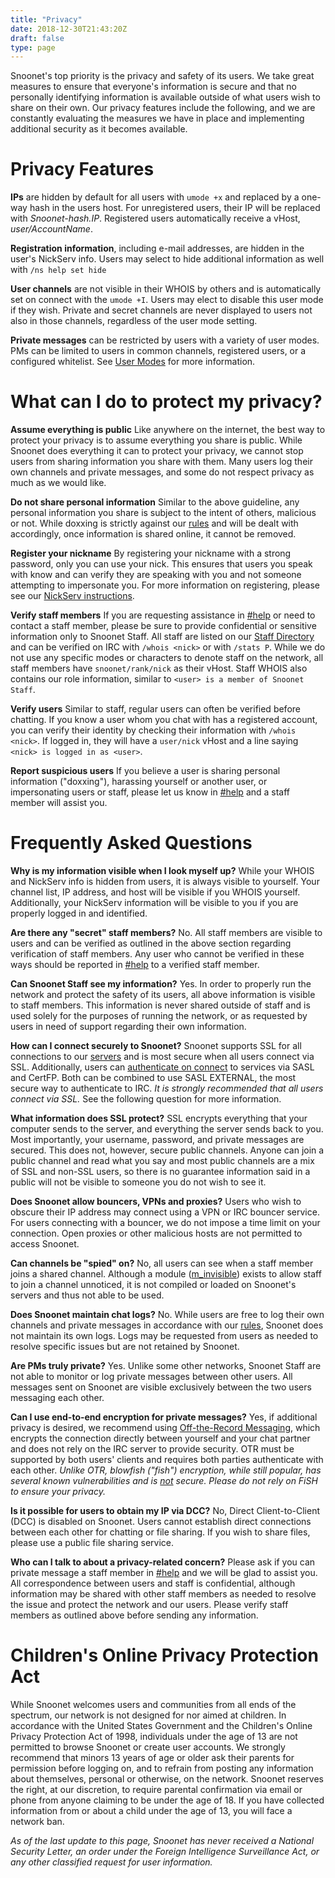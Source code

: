 ```yaml
---
title: "Privacy"
date: 2018-12-30T21:43:20Z
draft: false
type: page
---
```


Snoonet's top priority is the privacy and safety of its users. We take great measures to ensure that everyone's information is secure and that no personally identifying information is available outside of what users wish to share on their own. Our privacy features include the following, and we are constantly evaluating the measures we have in place and implementing additional security as it becomes available.

# Privacy Features

**IPs** are hidden by default for all users with `umode +x` and replaced by a one-way hash in the users host. For unregistered users, their IP will be replaced with *Snoonet-hash.IP*. Registered users automatically receive a vHost, *user/AccountName*.

**Registration information**, including e-mail addresses, are hidden in the user's NickServ info. Users may select to hide additional information as well with `/ns help set hide`

**User channels** are not visible in their WHOIS by others and is automatically set on connect with the `umode +I`. Users may elect to disable this user mode if they wish. Private and secret channels are never displayed to users not also in those channels, regardless of the user mode setting.

**Private messages** can be restricted by users with a variety of user modes. PMs can be limited to users in common channels, registered users, or a configured whitelist. See [User Modes](/umodes) for more information.

# What can I do to protect my privacy?

**Assume everything is public** Like anywhere on the internet, the best way to protect your privacy is to assume everything you share is public. While Snoonet does everything it can to protect your privacy, we cannot stop users from sharing information you share with them. Many users log their own channels and private messages, and some do not respect privacy as much as we would like.

**Do not share personal information** Similar to the above guideline, any personal information you share is subject to the intent of others, malicious or not. While doxxing is strictly against our [rules](/rules) and will be dealt with accordingly, once information is shared online, it cannot be removed.

**Register your nickname** By registering your nickname with a strong password, only you can use your nick. This ensures that users you speak with know and can verify they are speaking with you and not someone attempting to impersonate you. For more information on registering, please see our [NickServ instructions](/anope#NickServ).

**Verify staff members** If you are requesting assistance in [#help](https://webchat.snoonet.org/help) or need to contact a staff member, please be sure to provide confidential or sensitive information only to Snoonet Staff. All staff are listed on our [Staff Directory](/staff) and can be verified on IRC with `/whois <nick>` or with `/stats P`. While we do not use any specific modes or characters to denote staff on the network, all staff members have `snoonet/rank/nick` as their vHost. Staff WHOIS also contains our role information, similar to `<user> is a member of Snoonet Staff`.

**Verify users** Similar to staff, regular users can often be verified before chatting. If you know a user whom you chat with has a registered account, you can verify their identity by checking their information with `/whois <nick>`. If logged in, they will have a `user/nick` vHost and a line saying `<nick> is logged in as <user>`.

**Report suspicious users** If you believe a user is sharing personal information ("doxxing"), harassing yourself or another user, or impersonating users or staff, please let us know in [#help](https://webchat.snoonet.org/help) and a staff member will assist you.

# Frequently Asked Questions

**Why is my information visible when I look myself up?** While your WHOIS and NickServ info is hidden from users, it is always visible to yourself. Your channel list, IP address, and host will be visible if you WHOIS yourself. Additionally, your NickServ information will be visible to you if you are properly logged in and identified.

**Are there any "secret" staff members?** No. All staff members are visible to users and can be verified as outlined in the above section regarding verification of staff members. Any user who cannot be verified in these ways should be reported in [#help](https://webchat.snoonet.org/help) to a verified staff member.

**Can Snoonet Staff see my information?** Yes. In order to properly run the network and protect the safety of its users, all above information is visible to staff members. This information is never shared outside of staff and is used solely for the purposes of running the network, or as requested by users in need of support regarding their own information.

**How can I connect securely to Snoonet?** Snoonet supports SSL for all connections to our [servers](/ircservers) and is most secure when all users connect via SSL. Additionally, users can [authenticate on connect](/help/#Authing%20on%20connect) to services via SASL and CertFP. Both can be combined to use SASL EXTERNAL, the most secure way to authenticate to IRC. *It is strongly recommended that all users connect via SSL.* See the following question for more information.

**What information does SSL protect?** SSL encrypts everything that your computer sends to the server, and everything the server sends back to you. Most importantly, your username, password, and private messages are secured. This does not, however, secure public channels. Anyone can join a public channel and read what you say and most public channels are a mix of SSL and non-SSL users, so there is no guarantee information said in a public will not be visible to someone you do not wish to see it.

**Does Snoonet allow bouncers, VPNs and proxies?** Users who wish to obscure their IP address may connect using a VPN or IRC bouncer service. For users connecting with a bouncer, we do not impose a time limit on your connection. Open proxies or other malicious hosts are not permitted to access Snoonet.

**Can channels be "spied" on?** No, all users can see when a staff member joins a shared channel. Although a module ([m_invisible](https://github.com/inspircd/inspircd-extras/blob/master/2.1/m_invisible.cpp)) exists to allow staff to join a channel unnoticed, it is not compiled or loaded on Snoonet's servers and thus not able to be used.

**Does Snoonet maintain chat logs?** No. While users are free to log their own channels and private messages in accordance with our [rules](/rules), Snoonet does not maintain its own logs. Logs may be requested from users as needed to resolve specific issues but are not retained by Snoonet.

**Are PMs truly private?** Yes. Unlike some other networks, Snoonet Staff are not able to monitor or log private messages between other users. All messages sent on Snoonet are visible exclusively between the two users messaging each other.

**Can I use end-to-end encryption for private messages?** Yes, if additional privacy is desired, we recommend using [Off-the-Record Messaging](https://otr.cypherpunks.ca), which encrypts the connection directly between yourself and your chat partner and does not rely on the IRC server to provide security. OTR must be supported by both users' clients and requires both parties authenticate with each other. *Unlike OTR, blowfish ("fish") encryption, while still popular, has several known vulnerabilities and is <u>not</u> secure. Please do not rely on FiSH to ensure your privacy.*

**Is it possible for users to obtain my IP via DCC?** No, Direct Client-to-Client (DCC) is disabled on Snoonet. Users cannot establish direct connections between each other for chatting or file sharing. If you wish to share files, please use a public file sharing service.

**Who can I talk to about a privacy-related concern?** Please ask if you can private message a staff member in [#help](https://webchat.snoonet.org/help) and we will be glad to assist you. All correspondence between users and staff is confidential, although information may be shared with other staff members as needed to resolve the issue and protect the network and our users. Please verify staff members as outlined above before sending any information.

# Children's Online Privacy Protection Act

While Snoonet welcomes users and communities from all ends of the spectrum, our network is not designed for nor aimed at children. In accordance with the United States Government and the Children's Online Privacy Protection Act of 1998, individuals under the age of 13 are not permitted to browse Snoonet or create user accounts. We strongly recommend that minors 13 years of age or older ask their parents for permission before logging on, and to refrain from posting any information about themselves, personal or otherwise, on the network. Snoonet reserves the right, at our discretion, to require parental confirmation via email or phone from anyone claiming to be under the age of 18. If you have collected information from or about a child under the age of 13, you will face a network ban.

*As of the last update to this page, Snoonet has never received a National Security Letter, an order under the Foreign Intelligence Surveillance Act, or any other classified request for user information.*

